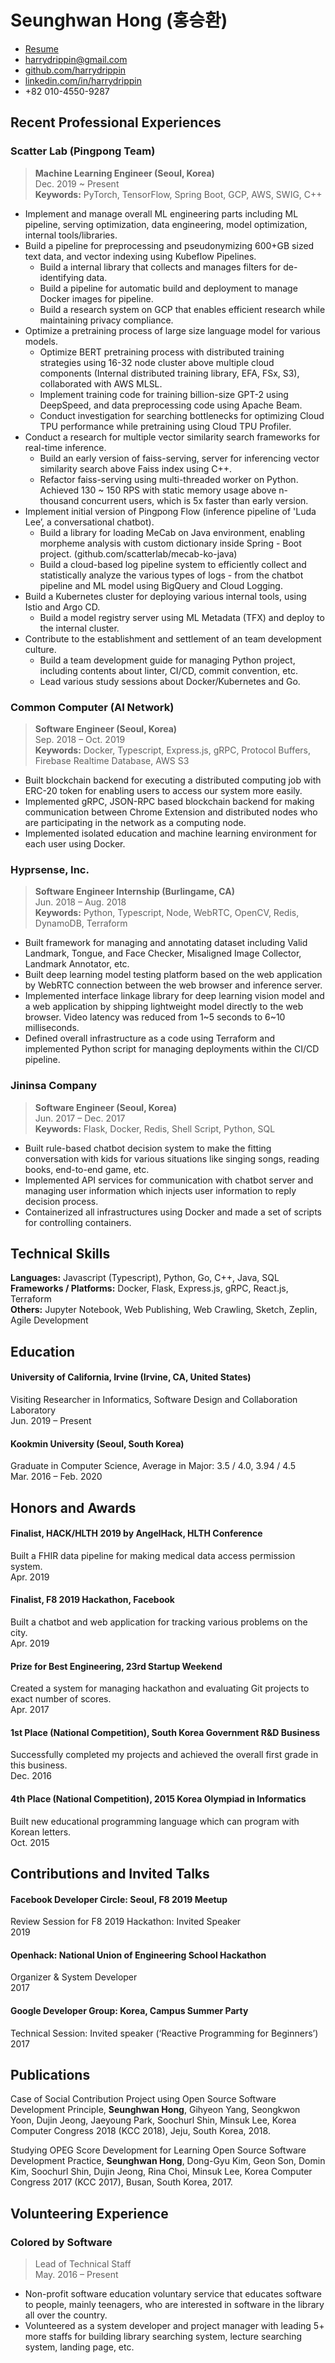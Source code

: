 # Seunghwan Hong (홍승환)

-   [Resume](https://bit.ly/2tF0JiZ)
-   [harrydrippin@gmail.com](mailto:harrydrippin@gmail.com)
-   [github.com/harrydrippin](https://github.com/harrydrippin)
-   [linkedin.com/in/harrydrippin](https://linkedin.com/in/harrydrippin)
-   +82 010-4550-9287

## Recent Professional Experiences

### Scatter Lab (Pingpong Team)

> **Machine Learning Engineer (Seoul, Korea)** <br>
> Dec. 2019 ~ Present <br> **Keywords:** PyTorch, TensorFlow, Spring Boot, GCP, AWS, SWIG, C++

- Implement and manage overall ML engineering parts including ML pipeline, serving optimization, data engineering, model optimization, internal tools/libraries.
- Build a pipeline for preprocessing and pseudonymizing 600+GB sized text data, and vector indexing using Kubeflow Pipelines.
    - Build a internal library that collects and manages filters for de-identifying data.
    - Build a pipeline for automatic build and deployment to manage Docker images for pipeline.
    - Build a research system on GCP that enables efficient research while maintaining privacy compliance.
- Optimize a pretraining process of large size language model for various models.
    - Optimize BERT pretraining process with distributed training strategies using 16-32 node cluster above multiple cloud components (Internal distributed training library, EFA, FSx, S3), collaborated with AWS MLSL.
    - Implement training code for training billion-size GPT-2 using DeepSpeed, and data preprocessing code using Apache Beam.
    - Conduct investigation for searching bottlenecks for optimizing Cloud TPU performance while pretraining using Cloud TPU Profiler.
- Conduct a research for multiple vector similarity search frameworks for real-time inference.
    - Build an early version of faiss-serving, server for inferencing vector similarity search above Faiss index using C++.
    - Refactor faiss-serving using multi-threaded worker on Python. Achieved 130 ~ 150 RPS with static memory usage above n-thousand concurrent users, which is 5x faster than early version.
- Implement initial version of Pingpong Flow (inference pipeline of 'Luda Lee’, a conversational chatbot).
    - Build a library for loading MeCab on Java environment, enabling morpheme analysis with custom dictionary inside Spring - Boot project. (github.com/scatterlab/mecab-ko-java)
    - Build a cloud-based log pipeline system to efficiently collect and statistically analyze the various types of logs - from the chatbot pipeline and ML model using BigQuery and Cloud Logging.
- Build a Kubernetes cluster for deploying various internal tools, using Istio and Argo CD.
    - Build a model registry server using ML Metadata (TFX) and deploy to the internal cluster.
- Contribute to the establishment and settlement of an team development culture.
    - Build a team development guide for managing Python project, including contents about linter, CI/CD, commit convention, etc.
    - Lead various study sessions about Docker/Kubernetes and Go.

### Common Computer (AI Network)

> **Software Engineer (Seoul, Korea)** <br>
> Sep. 2018 – Oct. 2019 <br> **Keywords:** Docker, Typescript, Express.js, gRPC, Protocol Buffers, Firebase Realtime Database, AWS S3

-   Built blockchain backend for executing a distributed computing job with ERC-20 token for enabling users to access our system more easily.
-   Implemented gRPC, JSON-RPC based blockchain backend for making communication between Chrome Extension and distributed nodes who are participating in the network as a computing node.
-   Implemented isolated education and machine learning environment for each user using Docker.

### Hyprsense, Inc.

> **Software Engineer Internship (Burlingame, CA)** <br>
> Jun. 2018 – Aug. 2018 <br> **Keywords:** Python, Typescript, Node, WebRTC, OpenCV, Redis, DynamoDB, Terraform

-   Built framework for managing and annotating dataset including Valid Landmark, Tongue, and Face Checker, Misaligned Image Collector, Landmark Annotator, etc.
-   Built deep learning model testing platform based on the web application by WebRTC connection between the web browser and inference server.
-   Implemented interface linkage library for deep learning vision model and a web application by shipping lightweight model directly to the web browser. Video latency was reduced from 1~5 seconds to 6~10 milliseconds.
-   Defined overall infrastructure as a code using Terraform and implemented Python script for managing deployments within the CI/CD pipeline.

### Jininsa Company

> **Software Engineer (Seoul, Korea)** <br>
> Jun. 2017 – Dec. 2017 <br> **Keywords:** Flask, Docker, Redis, Shell Script, Python, SQL

-   Built rule-based chatbot decision system to make the fitting conversation with kids for various situations like singing songs, reading books, end-to-end game, etc.
-   Implemented API services for communication with chatbot server and managing user information which injects user information to reply decision process.
-   Containerized all infrastructures using Docker and made a set of scripts for controlling containers.

## Technical Skills

**Languages:** Javascript (Typescript), Python, Go, C++, Java, SQL <br>
**Frameworks / Platforms:** Docker, Flask, Express.js, gRPC, React.js, Terraform <br>
**Others:** Jupyter Notebook, Web Publishing, Web Crawling, Sketch, Zeplin, Agile Development

## Education

#### University of California, Irvine (Irvine, CA, United States)

Visiting Researcher in Informatics, Software Design and Collaboration Laboratory <br>
Jun. 2019 – Present

#### Kookmin University (Seoul, South Korea)

Graduate in Computer Science, Average in Major: 3.5 / 4.0, 3.94 / 4.5 <br>
Mar. 2016 – Feb. 2020

## Honors and Awards

#### Finalist, HACK/HLTH 2019 by AngelHack, HLTH Conference

Built a FHIR data pipeline for making medical data access permission system. <br>
Apr. 2019

#### Finalist, F8 2019 Hackathon, Facebook

Built a chatbot and web application for tracking various problems on the city. <br>
Apr. 2019

#### Prize for Best Engineering, 23rd Startup Weekend

Created a system for managing hackathon and evaluating Git projects to exact number of scores. <br>
Apr. 2017

#### 1st Place (National Competition), South Korea Government R&D Business

Successfully completed my projects and achieved the overall first grade in this business. <br>
Dec. 2016

#### 4th Place (National Competition), 2015 Korea Olympiad in Informatics

Built new educational programming language which can program with Korean letters. <br>
Oct. 2015

## Contributions and Invited Talks

#### Facebook Developer Circle: Seoul, F8 2019 Meetup

Review Session for F8 2019 Hackathon: Invited Speaker <br>
2019

#### Openhack: National Union of Engineering School Hackathon

Organizer & System Developer <br>
2017

#### Google Developer Group: Korea, Campus Summer Party

Technical Session: Invited speaker (‘Reactive Programming for Beginners’) <br>
2017

## Publications

Case of Social Contribution Project using Open Source Software Development Principle, **Seunghwan Hong**, Gihyeon Yang, Seongkwon Yoon, Dujin Jeong, Jaeyoung Park, Soochurl Shin, Minsuk Lee, Korea Computer Congress 2018 (KCC 2018), Jeju, South Korea, 2018.

Studying OPEG Score Development for Learning Open Source Software Development Practice, **Seunghwan Hong**, Dong-Gyu Kim, Geon Son, Domin Kim, Soochurl Shin, Dujin Jeong, Rina Choi, Minsuk Lee, Korea Computer Congress 2017 (KCC 2017), Busan, South Korea, 2017.

## Volunteering Experience

### Colored by Software

> Lead of Technical Staff <br>
> May. 2016 – Present

-   Non-profit software education voluntary service that educates software to people, mainly teenagers, who are interested in software in the library all over the country.
-   Volunteered as a system developer and project manager with leading 5+ more staffs for building library searching system, lecture searching system, landing page, etc.
